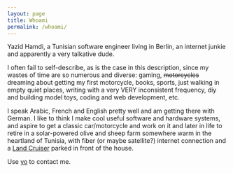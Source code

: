 ```yaml
---
layout: page
title: Whoami
permalink: /whoami/
---
```

Yazid Hamdi, a Tunisian software engineer living in Berlin, an internet junkie and apparently a very talkative dude.

I often fail to self-describe, as is the case in this description, since my wastes of time are so numerous and diverse: gaming, ~~motorcycles~~ dreaming about getting my first motorcycle, books, sports, just walking in empty quiet places, writing with a very VERY inconsistent frequency, diy and building model toys, coding and web development, etc.

I speak Arabic, French and English pretty well and am getting there with German. I like to think I make cool useful software and hardware systems, and aspire to get a classic car/motorcycle and work on it and later in life to retire in a solar-powered olive and sheep farm somewhere warm in the heartland of Tunisia, with fiber (or maybe satellite?) internet connection and a [Land Cruiser](https://www.urbandictionary.com/define.php?term=Land+Cruiser) parked in front of the house.

Use [yo](mailto:yo@yazid.xyz) to contact me.